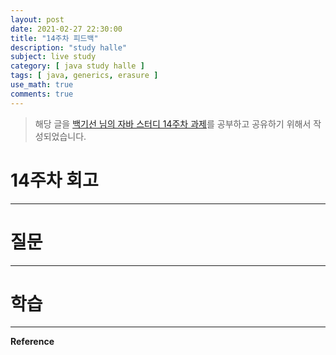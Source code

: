 ```yaml
---
layout: post
date: 2021-02-27 22:30:00
title: "14주차 피드백"
description: "study halle"
subject: live study
category: [ java study halle ]
tags: [ java, generics, erasure ]
use_math: true
comments: true
---
```


> 해당 글을 [백기선 님의 자바 스터디 14주차 과제](https://github.com/whiteship/live-study/issues/14)를 공부하고 공유하기 위해서 작성되었습니다.

# 14주차 회고

---

# 질문

---

# 학습



---
**Reference**
